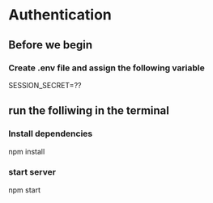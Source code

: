 # Authentication

  ## Before we begin
  ### Create .env file and assign the following variable
  SESSION_SECRET=??

  ## run the folliwing in the terminal
  ### Install dependencies
  npm install

  ### start server
  npm start
